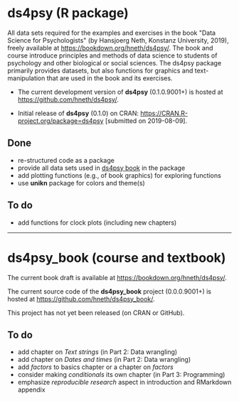
# ds4psy (R package)

<!-- Description: --> 

All data sets required for the examples and exercises in the book "Data Science for Psychologists" (by Hansjoerg Neth, Konstanz University, 2019), freely available at <https://bookdown.org/hneth/ds4psy/>. The book and course introduce principles and methods of data science to students of psychology and other biological or social sciences. The ds4psy package primarily provides datasets, but also functions for graphics and text-manipulation that are used in the book and its exercises. 

- The current development version of **ds4psy** (0.1.0.9001+) is hosted at <https://github.com/hneth/ds4psy/>. 

- Initial release of **ds4psy** (0.1.0) on CRAN: <https://CRAN.R-project.org/package=ds4psy> [submitted on 2019-08-09]. 

## Done 

- re-structured code as a package
- provide all data sets used in [ds4psy book](https://bookdown.org/hneth/ds4psy/) in the package
- add plotting functions (e.g., of book graphics) for exploring functions 
- use **unikn** package for colors and theme(s)

## To do

- add functions for clock plots (including new chapters)

---------- 

# ds4psy_book (course and textbook)

The current book draft is available at <https://bookdown.org/hneth/ds4psy/>. 

The current source code of the **ds4psy_book** project (0.0.0.9001+) is hosted at <https://github.com/hneth/ds4psy_book/>. 

This project has not yet been released (on CRAN or GitHub). 

## To do

- add chapter on _Text strings_ (in Part 2: Data wrangling)
- add chapter on _Dates and times_ (in Part 2: Data wrangling)
- add _factors_ to basics chapter or a chapter on _factors_
- consider making _conditionals_ its own chapter (in Part 3: Programming) 
- emphasize _reproducible research_ aspect in introduction and RMarkdown appendix

<!-- eof -->
